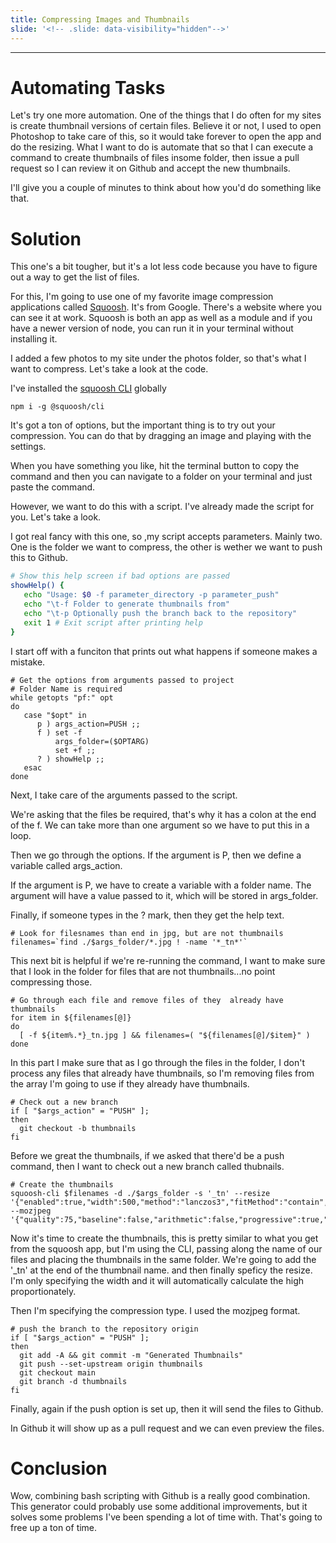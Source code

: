```yaml
---
title: Compressing Images and Thumbnails
slide: '<!-- .slide: data-visibility="hidden"-->'
---
```


<!-- .slide: data-state="layout-title" class="bg-dark"-->

---

# Automating Tasks

Let's try one more automation. One of the things that I do often for my sites is create thumbnail versions of certain files. Believe it or not, I used to open Photoshop to take care of this, so it would take forever to open the app and do the resizing. What I want to do is automate that so that I can execute a command to create thumbnails of files insome folder, then issue a pull request so I can review it on Github and accept the new thumbnails.

I'll give you a couple of minutes to think about how you'd do something like that.

# Solution

This one's a bit tougher, but it's a lot less code because you have to figure out a way to get the list of files.

For this, I'm going to use one of my favorite image compression applications called [Squoosh](https://squoosh.app/). It's from Google. There's a website where you can see it at work. Squoosh is both an app as well as a module and if you have a newer version of node, you can run it in your terminal without installing it.

I added a few photos to my site under the photos folder, so that's what I want to compress. Let's take a look at the code.

I've installed the [squoosh CLI](https://github.com/GoogleChromeLabs/squoosh/tree/dev/cli) globally

```
npm i -g @squoosh/cli
```

It's got a ton of options, but the important thing is to try out your compression. You can do that by dragging an image and playing with the settings.

When you have something you like, hit the terminal button to copy the command and then you can navigate to a folder on your terminal and just paste the command.

However, we want to do this with a script. I've already made the script for you. Let's take a look.

I got real fancy with this one, so ,my script accepts parameters. Mainly two. One is the folder we want to compress, the other is wether we want to push this to Github.

```bash
# Show this help screen if bad options are passed
showHelp() {
   echo "Usage: $0 -f parameter_directory -p parameter_push"
   echo "\t-f Folder to generate thumbnails from"
   echo "\t-p Optionally push the branch back to the repository"
   exit 1 # Exit script after printing help
}
```

I start off with a funciton that prints out what happens if someone makes a mistake.

```
# Get the options from arguments passed to project
# Folder Name is required
while getopts "pf:" opt
do
   case "$opt" in
      p ) args_action=PUSH ;;
      f ) set -f
          args_folder=($OPTARG)
          set +f ;;
      ? ) showHelp ;;
   esac
done
```

Next, I take care of the arguments passed to the script.

We're asking that the files be required, that's why it has a colon at the end of the f. We can take more than one argument so we have to put this in a loop.

Then we go through the options. If the argument is P, then we define a variable called args_action.

If the argument is P, we have to create a variable with a folder name. The argument will have a value passed to it, which will be stored in args_folder.

Finally, if someone types in the ? mark, then they get the help text.

```
# Look for filesnames than end in jpg, but are not thumbnails
filenames=`find ./$args_folder/*.jpg ! -name '*_tn*'`
```

This next bit is helpful if we're re-running the command, I want to make sure that I look in the folder for files that are not thumbnails...no point compressing those.

```
# Go through each file and remove files of they  already have thumbnails
for item in ${filenames[@]}
do
  [ -f ${item%.*}_tn.jpg ] && filenames=( "${filenames[@]/$item}" )
done
```

In this part I make sure that as I go through the files in the folder, I don't process any files that already have thumbnails, so I'm removing files from the array I'm going to use if they already have thumbnails.

```
# Check out a new branch
if [ "$args_action" = "PUSH" ];
then
  git checkout -b thumbnails
fi
```

Before we great the thumbnails, if we asked that there'd be a push command, then I want to check out a new branch called thubnails.

```
# Create the thumbnails
squoosh-cli $filenames -d ./$args_folder -s '_tn' --resize '{"enabled":true,"width":500,"method":"lanczos3","fitMethod":"contain","premultiply":true,"linearRGB":true}' --mozjpeg '{"quality":75,"baseline":false,"arithmetic":false,"progressive":true,"optimize_coding":true,"smoothing":0,"color_space":3,"quant_table":3,"trellis_multipass":false,"trellis_opt_zero":false,"trellis_opt_table":false,"trellis_loops":1,"auto_subsample":true,"chroma_subsample":2,"separate_chroma_quality":false,"chroma_quality":75}'
```

Now it's time to create the thumbnails, this is pretty similar to what you get from the squoosh app, but I'm using the CLI, passing along the name of our files and placing the thumbnails in the same folder. We're going to add the '\_tn' at the end of the thumbnail name. and then finally speficy the resize. I'm only specifying the width and it will automatically calculate the high proportionately.

Then I'm specifying the compression type. I used the mozjpeg format.

```
# push the branch to the repository origin
if [ "$args_action" = "PUSH" ];
then
  git add -A && git commit -m "Generated Thumbnails"
  git push --set-upstream origin thumbnails
  git checkout main
  git branch -d thumbnails
fi
```

Finally, again if the push option is set up, then it will send the files to Github.

In Github it will show up as a pull request and we can even preview the files.

# Conclusion

Wow, combining bash scripting with Github is a really good combination. This generator could probably use some additional improvements, but it solves some problems I've been spending a lot of time with. That's going to free up a ton of time.
